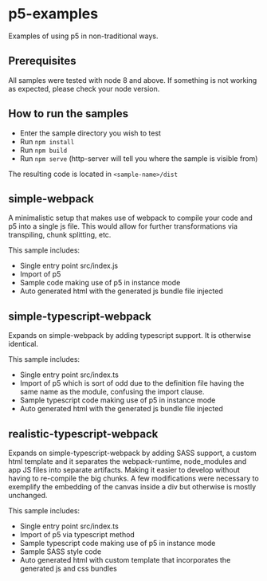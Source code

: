 # p5-examples
Examples of using p5 in non-traditional ways.

## Prerequisites
All samples were tested with node 8 and above. If something is not working as
expected, please check your node version.

## How to run the samples
- Enter the sample directory you wish to test
- Run `npm install`
- Run `npm build`
- Run `npm serve` (http-server will tell you where the sample is visible from)

The resulting code is located in `<sample-name>/dist`

## simple-webpack
A minimalistic setup that makes use of webpack to compile your code and p5 into a
single js file. This would allow for further transformations via transpiling, chunk
splitting, etc.

This sample includes:
- Single entry point src/index.js
- Import of p5 
- Sample code making use of p5 in instance mode
- Auto generated html with the generated js bundle file injected

## simple-typescript-webpack
Expands on simple-webpack by adding typescript support. It is otherwise
identical.

This sample includes:
- Single entry point src/index.ts
- Import of p5 which is sort of odd due to the definition file having the same
  name as the module, confusing the import clause.
- Sample typescript code making use of p5 in instance mode
- Auto generated html with the generated js bundle file injected

## realistic-typescript-webpack
Expands on simple-typescript-webpack by adding SASS support, a custom html
template and it separates the webpack-runtime, node_modules and app JS files
into separate artifacts. Making it easier to develop without having to
re-compile the big chunks. A few modifications were necessary to exemplify the
embedding of the canvas inside a div but otherwise is mostly unchanged.

This sample includes:
- Single entry point src/index.ts
- Import of p5 via typescript method
- Sample typescript code making use of p5 in instance mode
- Sample SASS style code
- Auto generated html with custom template that incorporates the generated js
  and css bundles
